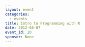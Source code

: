 ```yaml
---
layout: event
categories: 
  - events
title: Intro to Programming with R
date: 2012-08-07
event_id: 20
sponsor: None
---
```



